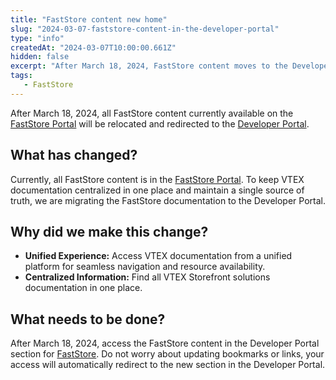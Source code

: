 ```yaml
---
title: "FastStore content new home"
slug: "2024-03-07-faststore-content-in-the-developer-portal"
type: "info"
createdAt: "2024-03-07T10:00:00.661Z"
hidden: false
excerpt: "After March 18, 2024, FastStore content moves to the Developer Portal."
tags:
   - FastStore
---
```


After March 18, 2024, all FastStore content currently available on the [FastStore Portal](https://www.faststore.dev/docs) will be relocated and redirected to the [Developer Portal](https://developers.vtex.com).

## What has changed?

Currently, all FastStore content is in the [FastStore Portal](https://www.faststore.dev/docs).
To keep VTEX documentation centralized in one place and maintain a single source of truth, we are migrating the FastStore documentation to the Developer Portal.

## Why did we make this change?

- **Unified Experience:** Access VTEX documentation from a unified platform for seamless navigation and resource availability.
- **Centralized Information:** Find all VTEX Storefront solutions documentation in one place.

## What needs to be done?

After March 18, 2024, access the FastStore content in the Developer Portal section for [FastStore](https://developers.vtex.com/docs/guides/faststore/docs-what-is-faststore). Do not worry about updating bookmarks or links, your access will automatically redirect to the new section in the Developer Portal.
